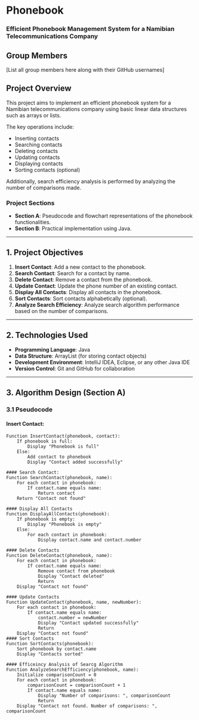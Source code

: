 # Phonebook

### Efficient Phonebook Management System for a Namibian Telecommunications Company

## Group Members
[List all group members here along with their GitHub usernames]

## Project Overview
This project aims to implement an efficient phonebook system for a Namibian telecommunications company using basic linear data structures such as arrays or lists. 

The key operations include:
- Inserting contacts
- Searching contacts
- Deleting contacts
- Updating contacts
- Displaying contacts
- Sorting contacts (optional)

Additionally, search efficiency analysis is performed by analyzing the number of comparisons made.

### Project Sections
- **Section A**: Pseudocode and flowchart representations of the phonebook functionalities.
- **Section B**: Practical implementation using Java.

---

## 1. Project Objectives
1. **Insert Contact**: Add a new contact to the phonebook.
2. **Search Contact**: Search for a contact by name.
3. **Delete Contact**: Remove a contact from the phonebook.
4. **Update Contact**: Update the phone number of an existing contact.
5. **Display All Contacts**: Display all contacts in the phonebook.
6. **Sort Contacts**: Sort contacts alphabetically (optional).
7. **Analyze Search Efficiency**: Analyze search algorithm performance based on the number of comparisons.

---

## 2. Technologies Used
- **Programming Language**: Java
- **Data Structure**: ArrayList (for storing contact objects)
- **Development Environment**: IntelliJ IDEA, Eclipse, or any other Java IDE
- **Version Control**: Git and GitHub for collaboration

---

## 3. Algorithm Design (Section A)

### 3.1 Pseudocode

#### Insert Contact:
```plaintext
Function InsertContact(phonebook, contact):
    If phonebook is full:
        Display "Phonebook is full"
    Else:
        Add contact to phonebook
        Display "Contact added successfully"

#### Search Contact:
Function SearchContact(phonebook, name):
    For each contact in phonebook:
        If contact.name equals name:
            Return contact
    Return "Contact not found"

#### Display All Contacts
Function DisplayAllContacts(phonebook):
    If phonebook is empty:
        Display "Phonebook is empty"
    Else:
        For each contact in phonebook:
            Display contact.name and contact.number

#### Delete Contacts
Function DeleteContact(phonebook, name):
    For each contact in phonebook:
        If contact.name equals name:
            Remove contact from phonebook
            Display "Contact deleted"
            Return
    Display "Contact not found"

#### Update Contacts
Function UpdateContact(phonebook, name, newNumber):
    For each contact in phonebook:
        If contact.name equals name:
            contact.number = newNumber
            Display "Contact updated successfully"
            Return
    Display "Contact not found"
#### Sort Contacts
Function SortContacts(phonebook):
    Sort phonebook by contact.name
    Display "Contacts sorted"

#### Efficeincy Analysis of Searcg Algorithm
Function AnalyzeSearchEfficiency(phonebook, name):
    Initialize comparisonCount = 0
    For each contact in phonebook:
        comparisonCount = comparisonCount + 1
        If contact.name equals name:
            Display "Number of comparisons: ", comparisonCount
            Return
    Display "Contact not found. Number of comparisons: ", comparisonCount



